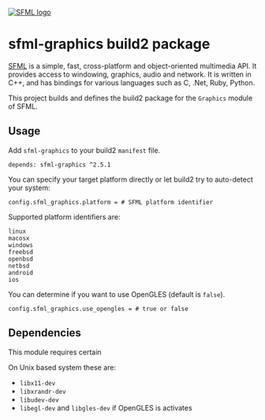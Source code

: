 [![SFML logo](https://www.sfml-dev.org/images/logo.png)](https://www.sfml-dev.org)

# sfml-graphics build2 package

[SFML](https://www.sfml-dev.org) is a simple, fast, cross-platform and object-oriented multimedia API. It provides access to windowing, graphics, audio and network. It is written in C++, and has bindings for various languages such as C, .Net, Ruby, Python.

This project builds and defines the build2 package for the `Graphics` module of SFML.

## Usage

Add `sfml-graphics` to your build2 `manifest` file.

```
depends: sfml-graphics ^2.5.1
```

You can specify your target platform directly or let build2 try to auto-detect your system:

```
config.sfml_graphics.platform = # SFML platform identifier
```

Supported platform identifiers are:

```
linux
macosx
windows
freebsd
openbsd
netbsd
android
ios
```

You can determine if you want to use OpenGLES (default is `false`).

```
config.sfml_graphics.use_opengles = # true or false
```

## Dependencies

This module requires certain

On Unix based system these are:

* `libx11-dev`
* `libxrandr-dev`
* `libudev-dev`
* `libegl-dev` and `libgles-dev` if OpenGLES is activates